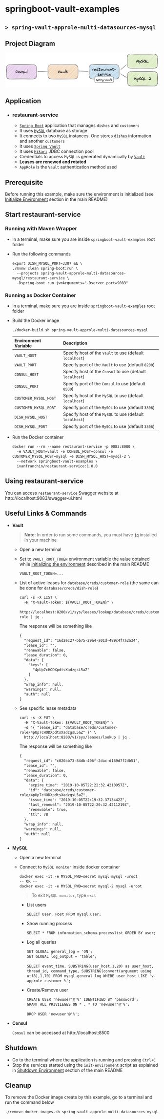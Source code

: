 # springboot-vault-examples
## `> spring-vault-approle-multi-datasources-mysql`

## Project Diagram

![project-diagram](../documentation/spring-vault-approle-multi-datasources-mysql.jpeg)

## Application

- ### restaurant-service

  - [`Spring Boot`](https://docs.spring.io/spring-boot/docs/current/reference/htmlsingle/) application that manages `dishes` and `customers`
  - It uses [`MySQL`](https://www.mysql.com/) database as storage
  - It connects to two `MySQL` instances. One stores `dishes` information and another `customers`
  - It uses [`Spring Vault`](https://docs.spring.io/spring-vault/docs/2.1.3.RELEASE/reference/html/#_document_structure)
  - It uses [`Hikari`](https://github.com/brettwooldridge/HikariCP) JDBC connection pool
  - Credentials to access `MySQL` is generated dynamically by [`Vault`](https://www.vaultproject.io)
  - **Leases are renewed and rotated**
  - `AppRole` is the `Vault` authentication method used

## Prerequisite

Before running this example, make sure the environment is initialized (see [Initialize Environment](https://github.com/ivangfr/springboot-vault-examples#initialize-environment) section in the main README)

## Start restaurant-service

### Running with Maven Wrapper

- In a terminal, make sure you are inside `springboot-vault-examples` root folder

- Run the following commands
  ```
  export DISH_MYSQL_PORT=3307 && \
  ./mvnw clean spring-boot:run \
    --projects spring-vault-approle-multi-datasources-mysql/restaurant-service \
    -Dspring-boot.run.jvmArguments="-Dserver.port=9083"
  ```

### Running as Docker Container

- In a terminal, make sure you are inside `springboot-vault-examples` root folder
  
- Build the Docker image
  ```
  ./docker-build.sh spring-vault-approle-multi-datasources-mysql
  ```
  | Environment Variable  | Description                                               |
  |-----------------------|-----------------------------------------------------------|
  | `VAULT_HOST`          | Specify host of the `Vault` to use (default `localhost`)  |
  | `VAULT_PORT`          | Specify port of the `Vault` to use (default `8200`)       |
  | `CONSUL_HOST`         | Specify host of the `Consul` to use (default `localhost`) |
  | `CONSUL_PORT`         | Specify port of the `Consul` to use (default `8500`)      |
  | `CUSTOMER_MYSQL_HOST` | Specify host of the `MySQL` to use (default `localhost`)  |
  | `CUSTOMER_MYSQL_PORT` | Specify port of the `MySQL` to use (default `3306`)       |
  | `DISH_MYSQL_HOST`     | Specify host of the `MySQL` to use (default `localhost`)  |
  | `DISH_MYSQL_PORT`     | Specify port of the `MySQL` to use (default `3306`)       |

- Run the Docker container
  ```
  docker run --rm --name restaurant-service -p 9083:8080 \
    -e VAULT_HOST=vault -e CONSUL_HOST=consul -e CUSTOMER_MYSQL_HOST=mysql -e DISH_MYSQL_HOST=mysql-2 \
    --network springboot-vault-examples \
    ivanfranchin/restaurant-service:1.0.0
  ```

## Using restaurant-service

You can access `restaurant-service` Swagger website at http://localhost:9083/swagger-ui.html

## Useful Links & Commands

- **Vault**

  > **Note**: In order to run some commands, you must have [`jq`](https://stedolan.github.io/jq) installed in your machine

  - Open a new terminal
    
  - Set to `VAULT_ROOT_TOKEN` environment variable the value obtained while [initializing the environment](https://github.com/ivangfr/springboot-vault-examples#initialize-environment) described in the main README
    ```
    VAULT_ROOT_TOKEN=...
    ```

  - List of active leases for `database/creds/customer-role` (the same can be done for `database/creds/dish-role`)
    ```
    curl -s -X LIST \
      -H "X-Vault-Token: ${VAULT_ROOT_TOKEN}" \
      http://localhost:8200/v1/sys/leases/lookup/database/creds/customer-role | jq .
    ```
     
    The response will be something like
    ```
    {
      "request_id": "16d2ec27-bb75-29a4-a01d-489c4f7a2a34",
      "lease_id": "",
      "renewable": false,
      "lease_duration": 0,
      "data": {
        "keys": [
          "4pUp7cHODXpdtsXadzgsL5aZ"
        ]
      },
      "wrap_info": null,
      "warnings": null,
      "auth": null
    }
    ```

  - See specific lease metadata
    ```
    curl -s -X PUT \
      -H "X-Vault-Token: ${VAULT_ROOT_TOKEN}" \
      -d '{ "lease_id": "database/creds/customer-role/4pUp7cHODXpdtsXadzgsL5aZ" }' \
      http://localhost:8200/v1/sys/leases/lookup | jq .
    ```
     
    The response will be something like
    ```
    {
      "request_id": "c020ab73-84db-406f-2dac-d169d7f2db51",
      "lease_id": "",
      "renewable": false,
      "lease_duration": 0,
      "data": {
        "expire_time": "2019-10-05T22:22:32.4210957Z",
        "id": "database/creds/customer-role/4pUp7cHODXpdtsXadzgsL5aZ",
        "issue_time": "2019-10-05T22:19:32.3713442Z",
        "last_renewal": "2019-10-05T22:20:32.4211219Z",
        "renewable": true,
        "ttl": 78
      },
      "wrap_info": null,
      "warnings": null,
      "auth": null
    }
    ```

- **MySQL**

  - Open a new terminal

  - Connect to `MySQL monitor` inside docker container
    ```
    docker exec -it -e MYSQL_PWD=secret mysql mysql -uroot
    -- OR --
    docker exec -it -e MYSQL_PWD=secret mysql-2 mysql -uroot
    ```
    > To exit `MySQL monitor`, type `exit`

    - List users
      ```
      SELECT User, Host FROM mysql.user;
      ```

    - Show running process
      ```
      SELECT * FROM information_schema.processlist ORDER BY user;
      ```

    - Log all queries
      ```
      SET GLOBAL general_log = 'ON';
      SET GLOBAL log_output = 'table';
    
      SELECT event_time, SUBSTRING(user_host,1,20) as user_host, thread_id, command_type, SUBSTRING(convert(argument using utf8),1,70) FROM mysql.general_log WHERE user_host LIKE 'v-approle-customer-%';
      ```

    - Create/Remove user
      ```
      CREATE USER 'newuser'@'%' IDENTIFIED BY 'password';
      GRANT ALL PRIVILEGES ON * . * TO 'newuser'@'%';
    
      DROP USER 'newuser'@'%';
      ```

- **Consul**

  `Consul` can be accessed at http://localhost:8500

## Shutdown

- Go to the terminal where the application is running and pressing `Ctrl+C`
- Stop the services started using the `init-environment` script as explained in [Shutdown Environment](https://github.com/ivangfr/springboot-vault-examples#shutdown-environment) section of the main README

## Cleanup

To remove the Docker image create by this example, go to a terminal and run the command below
```
./remove-docker-images.sh spring-vault-approle-multi-datasources-mysql
```
